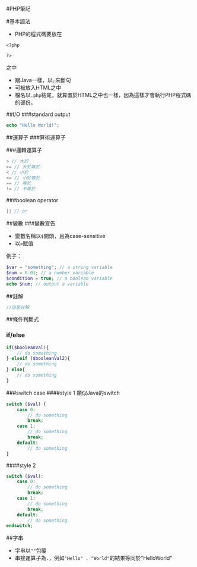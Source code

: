 #PHP筆記

#基本語法
* PHP的程式碼要放在
```
<?php
     
?>
```
之中

* 跟Java一樣，以`;`來斷句
* 可被放入HTML之中
* 檔名以`.php`結尾，就算置於HTML之中也一樣，因為這樣才會執行PHP程式碼的部份。

##I/O
###standard output
```php
echo "Hello World!";
```

##運算子
###算術運算子

###邏輯運算子
```php
> // 大於
>= // 大於等於
< // 小於
<= // 小於等於
== // 等於
!= // 不等於
```

###boolean operator
```php
|| // or
```

##變數
###變數宣告
* 變數名稱以`$`開頭，且為case-sensitive
* 以`=`賦值

例子：
```php
$var = "something"; // a string variable
$num = 0.01; // a number variable
$condition = true; // a boolean variable
echo $num; // output a variable
```

##註解
```php
//這是註解
```

##條件判斷式
### if/else
```php
if($booleanVal){
    // do something
} elseif ($booleanVal2){
    // do something
} else{
    // do something
}
```

###switch case
####style 1
類似Java的switch

```php
switch ($val) {
    case 0:
        // do something
        break;
    case 1:
        // do something
        break;
    default:
        // do something
}
```

####style 2
```php
switch ($val):
	case 0:
        // do something
        break;
    case 1:
        // do something
        break;
    default:
        // do something
endswitch;
```

##字串
* 字串以`""`包覆
* 串接運算子為`.`，例如`"Hello" . "World"`的結果等同於"HelloWorld"